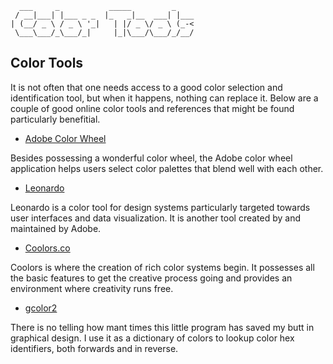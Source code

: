 ```text
  ___     _           _____         _
 / __|___| |___ _ _  |_   _|__  ___| |___
| (__/ _ \ / _ \ '_|   | |/ _ \/ _ \ (_-<
 \___\___/_\___/_|     |_|\___/\___/_/__/

```

## Color Tools 

It is not often that one needs access to a good color selection and identification tool, but when it happens, nothing can replace it.
Below are a couple of good online color tools and references that might be found particularly benefitial.

* [Adobe Color Wheel](https://color.adobe.com/create/color-wheel)

Besides possessing a wonderful color wheel, the Adobe color wheel application helps users select color palettes that blend well with
each other. 

* [Leonardo](https://leonardocolor.io/)

Leonardo is a color tool for design systems particularly targeted towards user interfaces and data visualization. It is another tool
created by and maintained by Adobe.

* [Coolors.co](https://coolors.co)

Coolors is where the creation of rich color systems begin. It possesses all the basic features to get the creative process going and
provides an environment where creativity runs free.

* [gcolor2](https://gcolor2.sourceforge.net/)

There is no telling how mant times this little program has saved my butt in graphical design. I use it as a dictionary of colors to
lookup color hex identifiers, both forwards and in reverse. 
